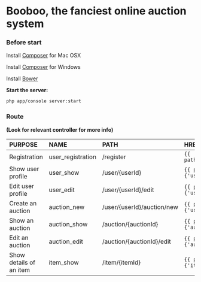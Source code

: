 Booboo, the fanciest online auction system
======

### Before start
Install [Composer](http://www.abeautifulsite.net/installing-composer-on-os-x/) for Mac OSX

Install [Composer](https://getcomposer.org/download/) for Windows

Install [Bower](http://bower.io/)

**Start the server:**
```sh
php app/console server:start
```
### Route
**(Look for relevant controller for more info)**
               
PURPOSE | NAME | PATH | HREF
:------------- | :------------- | :------------- | :------------
Registration | user_registration  | /register | `{{ path('user_registration'}}`
Show user profile| user_show  | /user/{userId} | `{{ path('user_show', {'userId': 1}) }}`
Edit user profile | user_edit  | /user/{userId}/edit | `{{ path('user_edit', {'userId': 1}) }}`
Create an auction| auction_new   | /user/{userId}/auction/new | `{{ path('auction_new', {'userId': 1}) }}`
Show an auction| auction_show  | /auction/{auctionId} | `{{ path('auction_show', {'auctionId': 1}) }}`
Edit an auction| auction_edit  | /auction/{auctionId}/edit | `{{ path('auction_edit', {'auctionId': 1}) }}`
Show details of an item | item_show  | /item/{itemId} | `{{ path('item_show', {'itemId': 1}) }}   `  

